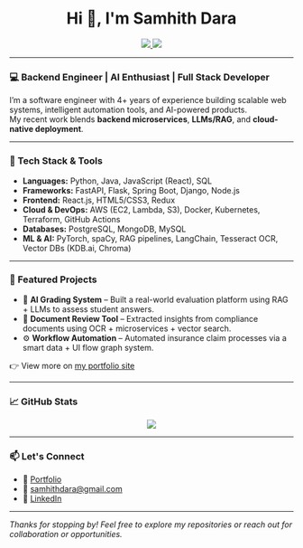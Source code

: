 <h1 align="center">Hi 👋, I'm Samhith Dara</h1>

<p align="center">
  <a href="https://darasamhith.github.io/portfolio/#/home" target="_blank">
    <img src="https://img.shields.io/badge/Portfolio-Visit-blue?style=for-the-badge" />
  </a>
  <a href="mailto:samhithdara@gmail.com" target="_blank">
    <img src="https://img.shields.io/badge/Email-Contact%20Me-green?style=for-the-badge" />
  </a>
</p>

---

### 💻 Backend Engineer | AI Enthusiast | Full Stack Developer

I’m a software engineer with 4+ years of experience building scalable web systems, intelligent automation tools, and AI-powered products.  
My recent work blends **backend microservices**, **LLMs/RAG**, and **cloud-native deployment**.

---

### 🚀 Tech Stack & Tools

- **Languages:** Python, Java, JavaScript (React), SQL
- **Frameworks:** FastAPI, Flask, Spring Boot, Django, Node.js
- **Frontend:** React.js, HTML5/CSS3, Redux
- **Cloud & DevOps:** AWS (EC2, Lambda, S3), Docker, Kubernetes, Terraform, GitHub Actions
- **Databases:** PostgreSQL, MongoDB, MySQL
- **ML & AI:** PyTorch, spaCy, RAG pipelines, LangChain, Tesseract OCR, Vector DBs (KDB.ai, Chroma)

---

### 📌 Featured Projects

- 🧠 **AI Grading System** – Built a real-world evaluation platform using RAG + LLMs to assess student answers.
- 📑 **Document Review Tool** – Extracted insights from compliance documents using OCR + microservices + vector search.
- ⚙️ **Workflow Automation** – Automated insurance claim processes via a smart data + UI flow graph system.

👉 View more on [my portfolio site](https://darasamhith.github.io/portfolio/#/home)

---

### 📈 GitHub Stats

<p align="center">
  <img src="https://github-readme-stats.vercel.app/api/top-langs/?username=darasamhith&layout=compact&theme=tokyonight" />
</p>

---

### 📫 Let's Connect

- 💼 [Portfolio](https://darasamhith.github.io/portfolio/#/home)
- 📧 [samhithdara@gmail.com](mailto:samhithdara@gmail.com)
- 💬 [LinkedIn](https://www.linkedin.com/in/samhithdara/)

---

_Thanks for stopping by! Feel free to explore my repositories or reach out for collaboration or opportunities._



<!--
**darasamhith/darasamhith** is a ✨ _special_ ✨ repository because its `README.md` (this file) appears on your GitHub profile.

Here are some ideas to get you started:

- 🔭 I’m currently working on ...
- 🌱 I’m currently learning ...
- 👯 I’m looking to collaborate on ...
- 🤔 I’m looking for help with ...
- 💬 Ask me about ...
- 📫 How to reach me: ...
- 😄 Pronouns: ...
- ⚡ Fun fact: ...
-->
